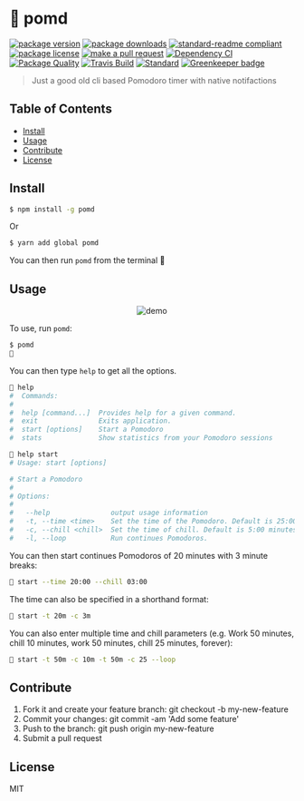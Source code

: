 
# 🍅 pomd
[![package version](https://img.shields.io/npm/v/pomd.svg?style=flat-square)](https://npmjs.org/package/pomd)
[![package downloads](https://img.shields.io/npm/dm/pomd.svg?style=flat-square)](https://npmjs.org/package/pomd)
[![standard-readme compliant](https://img.shields.io/badge/readme%20style-standard-brightgreen.svg?style=flat-square)](https://github.com/RichardLitt/standard-readme)
[![package license](https://img.shields.io/npm/l/pomd.svg?style=flat-square)](https://npmjs.org/package/pomd)
[![make a pull request](https://img.shields.io/badge/PRs-welcome-brightgreen.svg?style=flat-square)](http://makeapullrequest.com) [![Dependency CI](https://dependencyci.com/github/tiaanduplessis/pomd/badge?style=flat-square)](https://dependencyci.com/github/tiaanduplessis/pomd)
[![Package Quality](http://packagequality.com/shield/pomd.svg?style=flat-square)](http://packagequality.com/#?package=pomd)
[![Travis Build](https://img.shields.io/travis/tiaanduplessis/pomd/master.svg?style=flat-square)](https://travis-ci.org/tiaanduplessis/pomd)
[![Standard](https://img.shields.io/badge/code%20style-standard-brightgreen.svg?style=flat-square)](https://github.com/feross/standard)
[![Greenkeeper badge](https://badges.greenkeeper.io/tiaanduplessis/pomd.svg)](https://greenkeeper.io/)

> Just a good old cli based Pomodoro timer with native notifactions

## Table of Contents

- [Install](#install)
- [Usage](#usage)
- [Contribute](#contribute)
- [License](#License)


## Install

```sh
$ npm install -g pomd
```

Or

```sh
$ yarn add global pomd
```

You can then run `pomd` from the terminal 🎉

## Usage

<div align="center">
  <img src="https://raw.githubusercontent.com/tiaanduplessis/pomd/master/media/demo.gif" alt="demo" />
</div>

To use, run `pomd`:

```sh
$ pomd
🍅
```

You can then type `help` to get all the options.

```sh
🍅 help
#  Commands:
#
#  help [command...]  Provides help for a given command.
#  exit               Exits application.
#  start [options]    Start a Pomodoro
#  stats              Show statistics from your Pomodoro sessions
```

```sh
🍅 help start
# Usage: start [options]

# Start a Pomodoro
#
# Options:
#
#   --help               output usage information
#   -t, --time <time>    Set the time of the Pomodoro. Default is 25:00 minutes.
#   -c, --chill <chill>  Set the time of chill. Default is 5:00 minutes.
#   -l, --loop           Run continues Pomodoros.
```

You can then start continues Pomodoros of 20 minutes with 3 minute breaks:

```sh
🍅 start --time 20:00 --chill 03:00
```

The time can also be specified in a shorthand format:

```sh
🍅 start -t 20m -c 3m
```

You can also enter multiple time and chill parameters (e.g. Work 50 minutes, chill 10 minutes, work 50 minutes, chill 25 minutes, forever):

```sh
🍅 start -t 50m -c 10m -t 50m -c 25 --loop
```


## Contribute

1. Fork it and create your feature branch: git checkout -b my-new-feature
2. Commit your changes: git commit -am 'Add some feature'
3. Push to the branch: git push origin my-new-feature 
4. Submit a pull request

## License

MIT
    